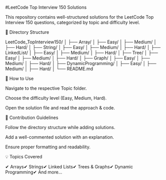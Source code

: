 #LeetCode Top Interview 150 Solutions

This repository contains well-structured solutions for the LeetCode Top Interview 150 questions, categorized by topic and difficulty level.

📂 Directory Structure

LeetCode_TopInterview150/
│
├── Array/
│   ├── Easy/
│   ├── Medium/
│   ├── Hard/
│
├── String/
│   ├── Easy/
│   ├── Medium/
│   ├── Hard/
│
├── LinkedList/
│   ├── Easy/
│   ├── Medium/
│   ├── Hard/
│
├── Tree/
│   ├── Easy/
│   ├── Medium/
│   ├── Hard/
│
├── Graph/
│   ├── Easy/
│   ├── Medium/
│   ├── Hard/
│
├── DynamicProgramming/
│   ├── Easy/
│   ├── Medium/
│   ├── Hard/
│
└── README.md

🚀 How to Use

Navigate to the respective Topic folder.

Choose the difficulty level (Easy, Medium, Hard).

Open the solution file and read the approach & code.

📌 Contribution Guidelines

Follow the directory structure while adding solutions.

Add a well-commented solution with an explanation.

Ensure proper formatting and readability.

💡 Topics Covered

✔ Arrays✔ Strings✔ Linked Lists✔ Trees & Graphs✔ Dynamic Programming✔ And more...

